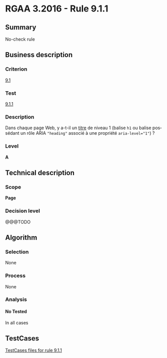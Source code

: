 # RGAA 3.2016 - Rule 9.1.1

## Summary
No-check rule


## Business description

### Criterion
[9.1](http://references.modernisation.gouv.fr/rgaa-accessibilite/criteres.html#crit-9-1)

### Test
[9.1.1](http://references.modernisation.gouv.fr/rgaa-accessibilite/criteres.html#test-9-1-1)

### Description
<div lang="fr">Dans chaque page Web, y a-t-il un <a href="http://references.modernisation.gouv.fr/rgaa-accessibilite/glossaire.html#titre">titre</a> de niveau 1 (balise <code lang="en">h1</code> ou balise poss&#xE9;dant un r&#xF4;le ARIA <code lang="en">"heading"</code> associ&#xE9; &#xE0; une propri&#xE9;t&#xE9; <code lang="en">aria-level="1"</code>)&nbsp;?</div>

### Level
**A**


## Technical description

### Scope
**Page**

### Decision level
@@@TODO


## Algorithm

### Selection
None

### Process
None

### Analysis

#### No Tested
In all cases


##  TestCases

[TestCases files for rule 9.1.1](https://github.com/Asqatasun/Asqatasun/tree/RGAA_3.2016/rules/rules-rgaa3.2016/src/test/resources/testcases/rgaa32016/Rgaa32016Rule090101/)


